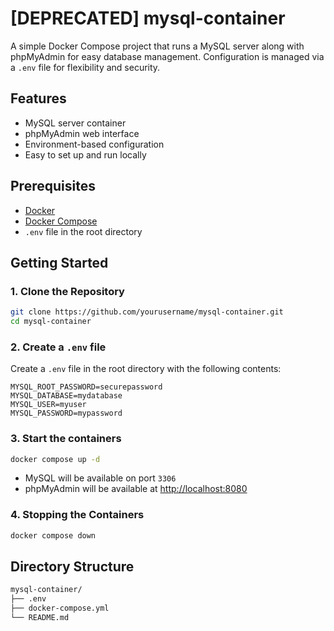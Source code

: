 # [DEPRECATED] mysql-container

A simple Docker Compose project that runs a MySQL server along with phpMyAdmin for easy database management. Configuration is managed via a `.env` file for flexibility and security.

## Features

- MySQL server container
- phpMyAdmin web interface
- Environment-based configuration
- Easy to set up and run locally

## Prerequisites

- [Docker](https://www.docker.com/)
- [Docker Compose](https://docs.docker.com/compose/)
- `.env` file in the root directory

## Getting Started

### 1. Clone the Repository

````bash
git clone https://github.com/yourusername/mysql-container.git
cd mysql-container
````

### 2. Create a `.env` file

Create a `.env` file in the root directory with the following contents:

```env
MYSQL_ROOT_PASSWORD=securepassword
MYSQL_DATABASE=mydatabase
MYSQL_USER=myuser
MYSQL_PASSWORD=mypassword
````

### 3. Start the containers

```bash
docker compose up -d
```

- MySQL will be available on port `3306`
- phpMyAdmin will be available at [http://localhost:8080](http://localhost:8080)

### 4. Stopping the Containers

```bash
docker compose down
```

## Directory Structure

```bash
mysql-container/
├── .env
├── docker-compose.yml
└── README.md
```

